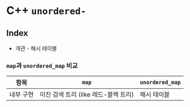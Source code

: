# C++ `unordered-`

## Index
- 개관 - 해시 테이블

### `map`과 `unordered_map` 비교
항목|`map`|`unordered_map`
-|-|-
내부 구현|이진 검색 트리 (like 레드-블랙 트리)|해시 테이블

